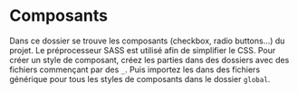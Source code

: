# Composants
Dans ce dossier se trouve les composants (checkbox, radio buttons...) du projet. Le préprocesseur SASS est utilisé afin de simplifier le CSS. Pour créer un style de composant, créez les parties dans des dossiers avec des fichiers commençant par des `_`. Puis importez les dans des fichiers générique pour tous les styles de composants dans le dossier `global`.